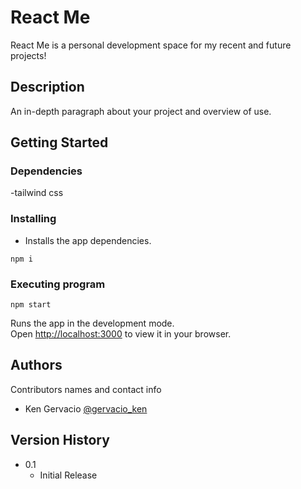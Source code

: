 # React Me

React Me is a personal development space for my recent and future projects!

## Description

An in-depth paragraph about your project and overview of use.

## Getting Started

### Dependencies

-tailwind css

### Installing

- Installs the app dependencies.

```
npm i
```

### Executing program

```
npm start
```

Runs the app in the development mode.\
Open [http://localhost:3000](http://localhost:3000) to view it in your browser.

## Authors

Contributors names and contact info

- Ken Gervacio [@gervacio_ken](https://twitter.com/gervacio_ken)

## Version History

- 0.1
  - Initial Release
